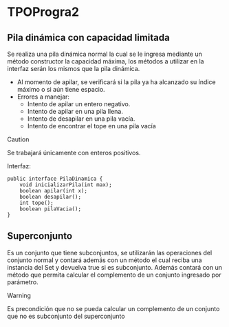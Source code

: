 # TPOProgra2

## Pila dinámica con capacidad limitada

Se realiza una pila dinámica normal la cual se le ingresa mediante un método constructor la capacidad máxima, los métodos a utilizar en la interfaz serán los mismos que la pila dinámica.

- Al momento de apilar, se verificará si la pila ya ha alcanzado su índice máximo o si aún tiene espacio.
- Errores a manejar:
  - Intento de apilar un entero negativo.
  - Intento de apilar en una pila llena.
  - Intento de desapilar en una pila vacía.
  - Intento de encontrar el tope en una pila vacía

>[!CAUTION]
> Se trabajará únicamente con enteros positivos.

Interfaz:
```
public interface PilaDinamica {
    void inicializarPila(int max);
    boolean apilar(int x);
    boolean desapilar();
    int tope();
    boolean pilaVacia();
}
```

## Superconjunto

Es un conjunto que tiene subconjuntos, se utilizarán las operaciones del conjunto normal y contará además con un método el cual reciba una instancia del Set y devuelva true si es subconjunto.
Además contará con un método que permita calcular el complemento de un conjunto ingresado por parámetro.
>[!WARNING]
> Es precondición que no se pueda calcular un complemento de un conjunto que no es subconjunto del superconjunto 
